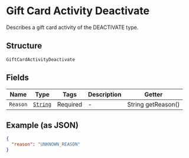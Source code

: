
# Gift Card Activity Deactivate

Describes a gift card activity of the DEACTIVATE type.

## Structure

`GiftCardActivityDeactivate`

## Fields

| Name | Type | Tags | Description | Getter |
|  --- | --- | --- | --- | --- |
| `Reason` | [`String`](../../doc/models/gift-card-activity-deactivate-reason.md) | Required | - | String getReason() |

## Example (as JSON)

```json
{
  "reason": "UNKNOWN_REASON"
}
```

